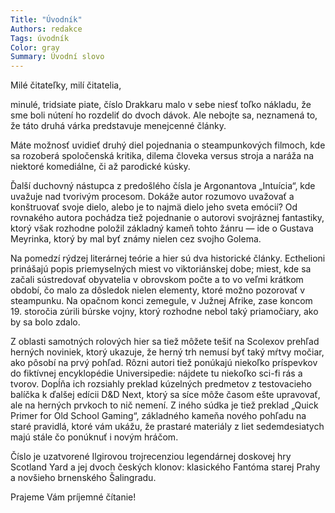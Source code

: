 ```yaml
---
Title: "Úvodník"
Authors: redakce
Tags: úvodník
Color: gray
Summary: Úvodní slovo
---
```

Milé čitateľky, milí čitatelia,

minulé, tridsiate piate, číslo Drakkaru malo v sebe niesť toľko nákladu, že sme boli nútení ho rozdeliť do dvoch dávok. Ale nebojte sa, neznamená to, že táto druhá várka predstavuje menejcenné články.

Máte možnosť uvidieť druhý diel pojednania o steampunkových filmoch, kde sa rozoberá spoločenská kritika, dilema človeka versus stroja a naráža na niektoré komediálne, či až parodické kúsky.

Ďalší duchovný nástupca z predošlého čísla je Argonantova „Intuícia“, kde uvažuje nad tvorivým procesom. Dokáže autor rozumovo uvažovať a konštruovať svoje dielo, alebo je to najmä dielo jeho sveta emócií? Od rovnakého autora pochádza tiež pojednanie o autorovi svojráznej fantastiky, ktorý však rozhodne položil základný kameň tohto žánru — ide o Gustava Meyrinka, ktorý by mal byť známy nielen cez svojho Golema.

Na pomedzí rýdzej literárnej teórie a hier sú dva historické články. Ecthelioni prinášajú popis priemyselných miest vo viktoriánskej dobe; miest, kde sa začali sústredovať obyvatelia v obrovskom počte a to vo veľmi krátkom období, čo malo za dôsledok nielen elementy, ktoré možno pozorovať v steampunku. Na opačnom konci zemegule, v Južnej Afrike, zase koncom 19. storočia zúrili búrske vojny, ktorý rozhodne nebol taký priamočiary, ako by sa bolo zdalo.

Z oblasti samotných rolových hier sa tiež môžete tešiť na Scolexov prehľad herných noviniek, ktorý ukazuje, že herný trh nemusí byť taký mŕtvy močiar, ako pôsobí na prvý pohľad. Rôzni autori tiež ponúkajú niekoľko príspevkov do fiktívnej encyklopédie Universipedie: nájdete tu niekoľko sci-fi rás a tvorov. Dopĺňa ich rozsiahly preklad kúzelných predmetov z testovacieho balíčka k ďalšej edícii D&D Next, ktorý sa síce môže časom ešte upravovať, ale na herných prvkoch to nič nemení. Z iného súdka je tiež preklad „Quick Primer for Old School Gaming“, základného kameňa nového pohľadu na staré pravidlá, ktoré vám ukážu, že prastaré materiály z liet sedemdesiatych majú stále čo ponúknuť i novým hráčom.

Číslo je uzatvorené Ilgirovou trojrecenziou legendárnej doskovej hry Scotland Yard a jej dvoch českých klonov: klasického Fantóma starej Prahy a novšieho brnenského Šalingradu.

Prajeme Vám príjemné čítanie!
